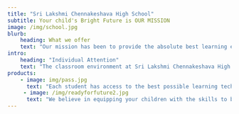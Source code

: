 ```yaml
---
title: "Sri Lakshmi Chennakeshava High School"
subtitle: Your child's Bright Future is OUR MISSION
image: /img/school.jpg
blurb:
    heading: What we offer
    text: "Our mission has been to provide the absolute best learning environment, coupled with educators who care and who are amongst the most highly qualified in their field. Sri Lakshmi Chennakeshava High School is a place of teaching excellence, where your children can feel at home while learning the skills that will help them thrive after their school years are over. As a parent, what more can you ask for? We equip your children for their chosen field of study and careers with lifelong learning skills."
intro:
    heading: "Individual Attention"
    text: "The classroom environment at Sri Lakshmi Chennakeshava High School allows your childs’ educators to give them the time and attention that they need in order to succeed. We believe in keeping class numbers low to maximum learning potential."
products:
    - image: img/pass.jpg
      text: "Each student has access to the best possible learning technologies, as well having guest classes from industry professionals. We believe this better prepares your child for their careers or own businesses."
     - image: /img/readyforfuture2.jpg
      text: "We believe in equipping your children with the skills to be able to learn for the rest of their lives! By instilling in them a method of analytical thinking, we believe they will be able to be independent thinkers and be high performers in their chosen careers."
---
```


